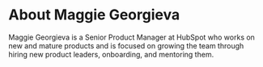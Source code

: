 # About Maggie Georgieva
Maggie Georgieva is a Senior Product Manager at HubSpot who works on new and mature products and is focused on growing the team through hiring new product leaders, onboarding, and mentoring them.
